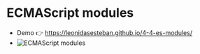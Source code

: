 # ECMAScript modules
- Demo 👉 https://leonidasesteban.github.io/4-4-es-modules/
- ![ECMAScript modules](https://repository-images.githubusercontent.com/236116622/1cd14400-3ee9-11ea-91bb-325014138e72)
